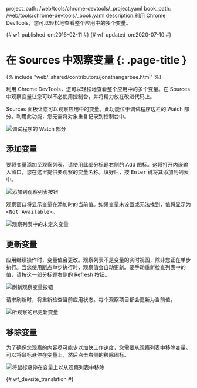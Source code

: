 project_path: /web/tools/chrome-devtools/_project.yaml
book_path: /web/tools/chrome-devtools/_book.yaml
description:利用 Chrome DevTools，您可以轻松地查看整个应用中的多个变量。

{# wf_published_on:2016-02-11 #}
{# wf_updated_on:2020-07-10 #}

# 在 Sources 中观察变量 {: .page-title }

{% include "web/_shared/contributors/jonathangarbee.html" %}

利用 Chrome DevTools，您可以轻松地查看整个应用中的多个变量。在 Sources 中观察变量让您可以不必使用控制台，并将精力放在改进代码上。


Sources 面板让您可以观察应用中的变量。此功能位于调试程序边栏的 Watch 部分。利用此功能，您无需将对象重复记录到控制台中。



![调试程序的 Watch 部分](imgs/sources-watch-variables-location.png)

## 添加变量

要将变量添加至观察列表，请使用此部分标题右侧的 Add 图标。这将打开内嵌输入窗口，您在这里提供要观察的变量名称。填好后，按 <kbd>Enter</kbd> 键将其添加到列表中。



![添加到观察列表按钮](imgs/add-variable-to-watch.png)

观察窗口将显示变量在添加时的当前值。如果变量未设置或无法找到，值将显示为 <samp>&lt;Not Available&gt;</samp>。


![观察列表中的未定义变量](imgs/undefined-variable-in-watch.png)

## 更新变量

应用继续操作时，变量值会更改。观察列表不是变量的实时视图，除非您正在单步执行。当您使用[断点](add-breakpoints)单步执行时，观察值会自动更新。要手动重新检查列表中的值，请按这一部分标题右侧的 Refresh 按钮。




![刷新观察变量按钮](imgs/refresh-variables-being-watched.png)

请求刷新时，将重新检查当前应用状态。每个观察项目都会更新为当前值。


![所观察的已更新变量](imgs/updated-variable-being-watched.png)

## 移除变量

为了确保您观察的内容尽可能少以加快工作速度，您需要从观察列表中移除变量。可以将鼠标悬停在变量上，然后点击右侧的移除图标。


![将鼠标悬停在变量上以从观察列表中移除](imgs/hover-to-delete-watched-variable.png)


{# wf_devsite_translation #}
